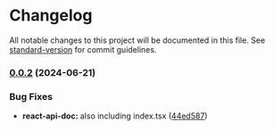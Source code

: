 # Changelog

All notable changes to this project will be documented in this file. See [standard-version](https://github.com/conventional-changelog/standard-version) for commit guidelines.

### [0.0.2](https://github.com/drip-art/Comfy-Registry-PR/compare/v0.0.1...v0.0.2) (2024-06-21)

### Bug Fixes

- **react-api-doc:** also including index.tsx ([44ed587](https://github.com/drip-art/Comfy-Registry-PR/commit/44ed5875d8f8cefe33d7cf4be1f3f5867cadc620))
